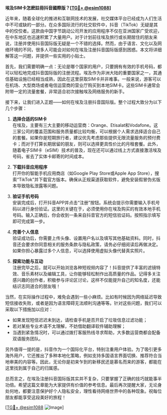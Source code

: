 **埃及SIM卡怎麽註冊抖音國際版？[[TG💪+ @esim1088](https://t.me/s/esim1088)]**

近年来，随着全球化的推进和互联网技术的发展，社交媒体平台已经成为人们生活中不可或缺的一部分。在众多国际流行的社交软件中，抖音（TikTok）无疑是其中的佼佼者。这款由中国字节跳动公司开发的应用程序不仅在亚洲国家广受欢迎，在中东地区也迅速积累了大量用户。对于计划前往埃及旅行或长期居住的朋友来说，注册并使用抖音国际版无疑是一个不错的选择。然而，由于语言、文化以及网络环境的不同，很多人可能会对如何在埃及注册抖音国际版感到困惑。本文将详细解答这一问题，并提供一些实用的小贴士。

首先，我们需要明确一点：无论是哪个国家的用户，只要拥有有效的手机号码，都可以轻松地完成抖音国际版的注册流程。埃及作为非洲大陆的重要国家之一，其通信基础设施已经相当成熟，因此在这里获取SIM卡并非难事。一般来说，游客可以在机场、大型商场或者电信运营商的营业厅购买到本地SIM卡。这些SIM卡通常会附带一定的流量套餐，非常适合初次接触埃及网络服务的新手。

接下来，让我们进入正题——如何在埃及注册抖音国际版。整个过程大致分为以下几个步骤：

1. **选择合适的SIM卡**  
   在埃及，主要有三大主要的移动运营商：Orange、Etisalat和Vodafone。这三家公司的覆盖范围和服务质量都比较均衡，可以根据个人需求选择适合自己的套餐。如果你是短期旅行者，建议优先考虑那些提供无限流量服务的预付费卡；而对于打算长期居留的朋友，则可以选择更具性价比的月租套餐。此外，随着电子SIM卡（eSIM）技术的普及，现在还可以通过线上方式直接激活埃及号码，省去了实体卡邮寄的时间成本。

2. **下载抖音应用程序**  
   打开你的智能手机应用商店（如Google Play Store或Apple App Store），搜索“TikTok”并下载官方版本。确保从正规渠道获取软件，避免安装假冒伪劣版本导致隐私泄露等问题。

3. **验证手机号码**  
   安装完成后，打开抖音APP并点击“注册”按钮。系统会提示你需要输入手机号码以进行身份验证。这里的关键在于，必须使用你在埃及购买的有效本地手机号码。输入正确后，你会收到一条来自抖音官方的短信验证码。按照指示填写即可完成第一步。

4. **完善个人信息**  
   验证成功后，你需要上传头像、设置用户名以及填写其他基础资料。同时，抖音还会要求你同意相关的服务条款与隐私政策，请务必仔细阅读后再做决定。如果你担心暴露过多个人信息，可以选择使用虚拟头像代替真实照片。

5. **探索功能与互动**  
   注册完毕之后，就可以开始浏览各种短视频内容了！抖音提供了丰富的滤镜特效、音乐素材以及编辑工具，让你能够轻松制作出高质量的作品。记得多关注感兴趣的创作者，积极参与评论区讨论，这样不仅能提升自己的知名度，还能结识志同道合的朋友哦！

当然，在实际操作过程中，难免会遇到一些小麻烦。比如有时候因为网络延迟导致短信接收失败，或者是因为语言障碍无法顺利沟通等等。针对这些问题，我们可以采取以下措施加以应对：

- 如果发现短信迟迟未到达，请检查手机是否开启了垃圾信息过滤功能；
- 若对某些专业术语不太理解，不妨借助翻译软件辅助理解；
- 当遇到紧急情况时，可以通过拨打客服热线寻求帮助，大多数运营商都会配备双语服务团队。

另外值得一提的是，抖音作为一个国际化平台，特别注重用户体验。为了吸引更多海外用户，它还推出了多种本地化策略，例如支持多国语言界面切换、推荐符合当地审美的内容等。因此，无论你是初来乍到的新移民还是慕名而来的游客，都能在这里找到属于自己的归属感。

总而言之，在埃及注册抖音国际版其实并不复杂，只要掌握了正确的技巧就能事半功倍。希望这篇文章能为大家提供有价值的参考信息。最后再次提醒大家，无论身处何地，都要注意保护好个人隐私安全，理性看待网络世界中的各种现象。祝每位朋友都能享受这段美好的旅程！

[[TG💪+ @esim1088](https://t.me/s/esim1088) ![Image](https://i.postimg.cc/4NQfJmqS/Snipaste-2025-05-13-00-14-12.png)]